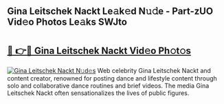 ## Gina Leitschek Nackt Le𝚊k𝚎d N𝚞𝚍e - Part-zUO Vid𝚎o Photos Le𝚊ks SWJto

# <h2><a href="http://fb2suz.evod.top/?m=Gina+Leitschek+Nackt">🔗 👉🔴 Gina Leitschek Nackt Vid𝚎o Ph𝚘t𝚘s</a></h2>

[![Gina Leitschek Nackt N𝚞d𝚎s](https://i.imgur.com/8V9OHl7.gif)](http://fb2suz.evod.top/?m=Gina+Leitschek+Nackt)
Web celebrity Gina Leitschek Nackt and content creator, renowned for posting dance and lifestyle content through solo and collaborative dance routines and brief videos. The media Gina Leitschek Nackt often sensationalizes the lives of public figures. 
